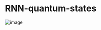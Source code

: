 # RNN-quantum-states



![image](https://user-images.githubusercontent.com/55215969/187555885-c2cfff5d-2b60-4f3e-9c73-6ff56438608c.png)
